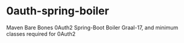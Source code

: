 # 0auth-spring-boiler
Maven Bare Bones 0Auth2 Spring-Boot Boiler Graal-17, and minimum classes required for 0Auth2
